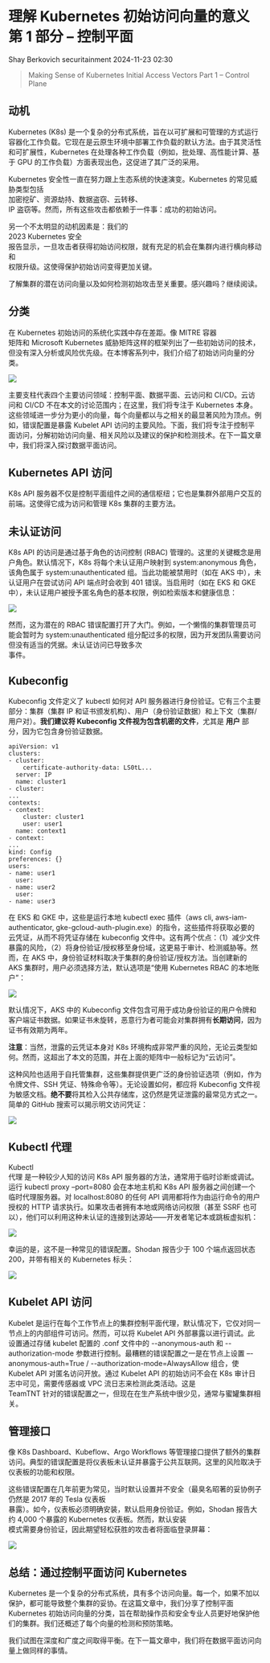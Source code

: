 #  理解 Kubernetes 初始访问向量的意义 第 1 部分 – 控制平面   
Shay Berkovich  securitainment   2024-11-23 02:30  
  
> Making Sense of Kubernetes Initial Access Vectors Part 1 – Control Plane  
  
  
## 动机  
  
Kubernetes (K8s) 是一个复杂的分布式系统，旨在以可扩展和可管理的方式运行容器化工作负载。它现在是云原生环境中部署工作负载的默认方法。由于其灵活性和可扩展性，Kubernetes 在处理各种工作负载（例如，批处理、高性能计算、基于 GPU 的工作负载）方面表现出色，这促进了其广泛的采用。  
  
Kubernetes 安全性一直在努力跟上生态系统的快速演变。Kubernetes 的常见威胁类型包括  
加密挖矿、资源劫持、数据盗窃、云转移、  
IP 盗窃等。然而，所有这些攻击都依赖于一件事：成功的初始访问。  
  
另一个不太明显的动机因素是：我们的  
2023 Kubernetes 安全   
报告显示，一旦攻击者获得初始访问权限，就有充足的机会在集群内进行横向移动和  
权限升级。这使得保护初始访问变得更加关键。  
  
了解集群的潜在访问向量以及如何检测初始攻击至关重要。感兴趣吗？继续阅读。  
## 分类  
  
在 Kubernetes 初始访问的系统化实践中存在差距。像 MITRE 容器  
矩阵和 Microsoft Kubernetes 威胁矩阵这样的框架列出了一些初始访问的技术，但没有深入分析或风险优先级。在本博客系列中，我们介绍了初始访问向量的分类。  
  
![](https://mmbiz.qpic.cn/mmbiz_png/hoiaQy7WhTCOnUX2ZZg29E9ovvSkMuBOOQQj77jbKsYC4AII7ia8WH5K8UXiadhdg3gcbfPSIlKSRMG5rd57hMjiaQ/640?wx_fmt=png&from=appmsg "")  
  
主要支柱代表四个主要访问领域：控制平面、数据平面、云访问和 CI/CD。云访问和 CI/CD 不在本文的讨论范围内；在这里，我们将专注于 Kubernetes 本身。这些领域进一步分为更小的向量，每个向量都以与之相关的最显著风险为顶点。例如，错误配置是暴露 Kubelet API 访问的主要风险。下面，我们将专注于控制平面访问，分解初始访问向量、相关风险以及建议的保护和检测技术。在下一篇文章中，我们将深入探讨数据平面访问。  
## Kubernetes API 访问  
  
K8s API 服务器不仅是控制平面组件之间的通信枢纽；它也是集群外部用户交互的前端。这使得它成为访问和管理 K8s 集群的主要方法。  
## 未认证访问  
  
K8s API 的访问是通过基于角色的访问控制 (RBAC) 管理的。这里的关键概念是用户角色。默认情况下，K8s 将每个未认证用户映射到 system:anonymous 角色，该角色属于 system:unauthenticated 组。当此功能被禁用时（如在 AKS 中），未认证用户在尝试访问 API 端点时会收到 401 错误。当启用时（如在 EKS 和 GKE 中），未认证用户被授予匿名角色的基本权限，例如检索版本和健康信息：  
  
![](https://mmbiz.qpic.cn/mmbiz_png/hoiaQy7WhTCOnUX2ZZg29E9ovvSkMuBOOUaOlxic2BlibEHFnqfAEd32X00VibEOmJh4Dk71THnoH08NTf7ppeXtMg/640?wx_fmt=png&from=appmsg "")  
  
然而，这为潜在的 RBAC 错误配置打开了大门。例如，一个懒惰的集群管理员可能会暂时为 system:unauthenticated 组分配过多的权限，因为开发团队需要访问但没有适当的凭据。未认证访问已导致多次  
事件。  
## Kubeconfig  
  
Kubeconfig 文件定义了 kubectl 如何对 API 服务器进行身份验证。它有三个主要部分：集群（集群 IP 和证书颁发机构）、用户（身份验证数据）和上下文（集群/用户对）。**我们建议将 Kubeconfig 文件视为包含机密的文件**，尤其是 **用户** 部分，因为它包含身份验证数据。  
```
apiVersion: v1
clusters:
- cluster:
    certificate-authority-data: LS0tL...
  server: IP
  name: cluster1
- cluster:
...
contexts:
- context:
    cluster: cluster1
    user: user1
  name: context1
- context:
...
kind: Config
preferences: {}
users:
- name: user1
  user:
- name: user2
  user:
- name: user3

```  
  
在 EKS 和 GKE 中，这些是运行本地 kubectl exec 插件（aws cli, aws-iam-authenticator, gke-gcloud-auth-plugin.exe）的指令，这些插件将获取必要的云凭证，从而不将凭证存储在 kubeconfig 文件中。这有两个优点：（1）减少文件暴露的风险，（2）将身份验证/授权移至身份域，这更易于审计、检测威胁等。然而，在 AKS 中，身份验证材料取决于集群的身份验证/授权方法。当创建新的 AKS 集群时，用户必须选择方法，默认选项是“使用 Kubernetes RBAC 的本地账户”：  
  
![](https://mmbiz.qpic.cn/mmbiz_png/hoiaQy7WhTCOnUX2ZZg29E9ovvSkMuBOOeXzddr2z81ELJdcqa7ibEhegmMHbibZGCq5Ml75wibRYX5JkzUIzONnng/640?wx_fmt=png&from=appmsg "")  
  
默认情况下，AKS 中的 Kubeconfig 文件包含可用于成功身份验证的用户令牌和客户端证书数据。如果证书未旋转，恶意行为者可能会对集群拥有**长期访问**，因为证书有效期为两年。  
  
**注意**：当然，泄露的云凭证本身对 K8s 环境构成非常严重的风险，无论云类型如何。然而，这超出了本文的范围，并在上面的矩阵中一般标记为“云访问”。  
  
这种风险也适用于自托管集群，这些集群提供更广泛的身份验证选项（例如，作为令牌文件、SSH 凭证、特殊命令等）。无论设置如何，都应将 Kubeconfig 文件视为敏感文档。**绝不要**将其检入公共存储库，这仍然是凭证泄露的最常见方式之一。简单的 GitHub 搜索可以揭示明文访问凭证：  
  
![](https://mmbiz.qpic.cn/mmbiz_png/hoiaQy7WhTCOnUX2ZZg29E9ovvSkMuBOOdibibiauYJ55XyBC8rEgd5eYuQ1zDFhQIfqREcjPc2VoAD0tk3V2AtEMw/640?wx_fmt=png&from=appmsg "")  
## Kubectl 代理  
  
Kubectl   
代理 是一种较少人知的访问 K8s API 服务器的方法，通常用于临时诊断或调试。运行 kubectl proxy –port=8080 会在本地主机和 K8s API 服务器之间创建一个临时代理服务器。对 localhost:8080 的任何 API 调用都将作为由运行命令的用户授权的 HTTP 请求执行。如果攻击者拥有本地或网络访问权限（甚至 SSRF 也可以），他们可以利用这种未认证的连接到达源站——开发者笔记本或跳板虚拟机：  
  
![](https://mmbiz.qpic.cn/mmbiz_png/hoiaQy7WhTCOnUX2ZZg29E9ovvSkMuBOOzKyicLMSFaKSEjiaH63dGLRLxm4rZg8TZiaGjia3P2xxanbF7uUuDn15xg/640?wx_fmt=png&from=appmsg "")  
  
幸运的是，这不是一种常见的错误配置。Shodan 报告少于 100 个端点返回状态 200，并带有相关的 Kubernetes 标头：  
  
![](https://mmbiz.qpic.cn/mmbiz_png/hoiaQy7WhTCOnUX2ZZg29E9ovvSkMuBOOWgTQeo7zpvWibj8gZib8r2FcphJkmMYPsaXpibNEdcibl8F5NpPIbus1lQ/640?wx_fmt=png&from=appmsg "")  
## Kubelet API 访问  
  
Kubelet 是运行在每个工作节点上的集群控制平面代理，默认情况下，它仅对同一节点上的内部组件可访问。然而，可以将 Kubelet API 外部暴露以进行调试。此设置通过存储 kubelet 配置的 .conf 文件中的 --anonymous-auth 和 --authorization-mode 参数进行控制。最糟糕的错误配置之一是在节点上设置 –-anonymous-auth=True / --authorization-mode=AlwaysAllow 组合，使 Kubelet API 对匿名访问开放。通过 Kubelet API 的初始访问不会在 K8s 审计日志中可见，需要传感器或 VPC 流日志来检测此类活动。这是   
TeamTNT 针对的错误配置之一，但现在在生产系统中很少见，通常与蜜罐集群相关。  
## 管理接口  
  
像 K8s Dashboard、Kubeflow、Argo Workflows 等管理接口提供了额外的集群访问。典型的错误配置是将仪表板未认证并暴露于公共互联网。这里的风险取决于仪表板的功能和权限。  
  
这些错误配置在几年前更为常见，当时默认设置并不安全（最臭名昭著的妥协例子仍然是 2017 年的 Tesla 仪表板  
暴露）。如今，仪表板必须明确安装，默认启用身份验证。例如，Shodan 报告大约 4,000 个暴露的 Kubernetes 仪表板。然而，默认安装  
模式需要身份验证，因此期望轻松获胜的攻击者将面临登录屏幕：  
  
![](https://mmbiz.qpic.cn/mmbiz_png/hoiaQy7WhTCOnUX2ZZg29E9ovvSkMuBOOwibjfM2Cd58jwVWibB9XBib0sg7KicU1RuYmMyHDob9KtgiafrwhgD5icAibw/640?wx_fmt=png&from=appmsg "")  
## 总结：通过控制平面访问 Kubernetes  
  
Kubernetes 是一个复杂的分布式系统，具有多个访问向量。每一个，如果不加以保护，都可能导致整个集群的妥协。在这篇文章中，我们分享了控制平面 Kubernetes 初始访问向量的分类，旨在帮助操作员和安全专业人员更好地保护他们的集群。我们还概述了每个向量的检测和预防策略。  
  
我们试图在深度和广度之间取得平衡。在下一篇文章中，我们将在数据平面访问向量上做同样的事情。  
  
